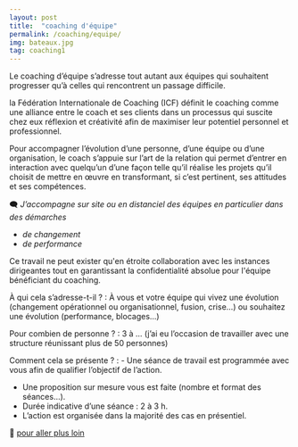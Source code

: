 ```yaml
---
layout: post
title:  "coaching d'équipe"
permalink: /coaching/equipe/
img: bateaux.jpg
tag: coaching1
---
```

Le coaching d’équipe s’adresse tout autant aux équipes qui souhaitent progresser qu’à celles qui rencontrent un passage difficile.


la Fédération Internationale de Coaching (ICF) définit le coaching comme une alliance entre le coach et ses clients dans un processus qui suscite chez eux réflexion et créativité afin de maximiser leur potentiel personnel et professionnel.

Pour accompagner l’évolution d’une personne, d’une équipe ou d’une organisation, le coach s’appuie sur l’art de la relation qui permet d’entrer en interaction avec quelqu’un d’une façon telle qu’il réalise les projets qu’il choisit de mettre en œuvre en transformant, si c’est pertinent, ses attitudes et ses compétences.


🗨 *J’accompagne sur site ou en distanciel des équipes en particulier dans des démarches*
- *de changement*
- *de performance*

Ce travail ne peut exister qu'en étroite collaboration avec les instances dirigeantes tout en garantissant la confidentialité absolue pour l'équipe bénéficiant du coaching.

À qui cela s’adresse-t-il ? 
: À vous et votre équipe qui vivez une évolution (changement opérationnel ou organisationnel, fusion, crise…) ou souhaitez une évolution (performance, blocages...)

Pour combien de personne ? 
: 3 à … (j’ai eu l’occasion de travailler avec une structure réunissant plus de 50 personnes)

Comment cela se présente ? 
: - Une séance de travail est programmée avec vous afin de qualifier l’objectif de l’action.
  - Une proposition sur mesure vous est faite (nombre et format des séances…).
  - Durée indicative d’une séance : 2 à 3 h.
  - L’action est organisée dans la majorité des cas en présentiel.

👣 [pour aller plus loin](https://acade-fr.github.io/bheema/contact/)
